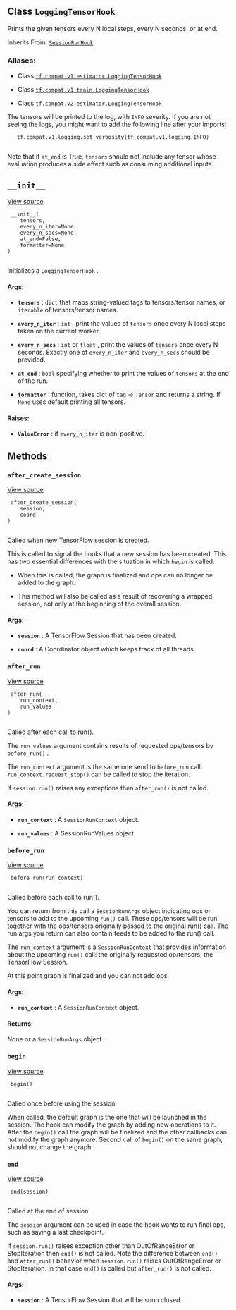

## Class  `LoggingTensorHook` 
Prints the given tensors every N local steps, every N seconds, or at end.

Inherits From: [ `SessionRunHook` ](https://tensorflow.google.cn/api_docs/python/tf/estimator/SessionRunHook)



### Aliases:

- Class [ `tf.compat.v1.estimator.LoggingTensorHook` ](/api_docs/python/tf/estimator/LoggingTensorHook)

- Class [ `tf.compat.v1.train.LoggingTensorHook` ](/api_docs/python/tf/estimator/LoggingTensorHook)

- Class [ `tf.compat.v2.estimator.LoggingTensorHook` ](/api_docs/python/tf/estimator/LoggingTensorHook)

The tensors will be printed to the log, with  `INFO`  severity. If you are not
seeing the logs, you might want to add the following line after your imports:



```
   tf.compat.v1.logging.set_verbosity(tf.compat.v1.logging.INFO)
 
```

Note that if  `at_end`  is True,  `tensors`  should not include any tensor
whose evaluation produces a side effect such as consuming additional inputs.



##  `__init__` 
[View source](https://github.com/tensorflow/tensorflow/blob/r2.0/tensorflow/python/training/basic_session_run_hooks.py#L188-L231)



```
 __init__(
    tensors,
    every_n_iter=None,
    every_n_secs=None,
    at_end=False,
    formatter=None
)
 
```

Initializes a  `LoggingTensorHook` .



#### Args:

- **`tensors`** :  `dict`  that maps string-valued tags to tensors/tensor names, or
 `iterable`  of tensors/tensor names.

- **`every_n_iter`** :  `int` , print the values of  `tensors`  once every N local
steps taken on the current worker.

- **`every_n_secs`** :  `int`  or  `float` , print the values of  `tensors`  once every N
seconds. Exactly one of  `every_n_iter`  and  `every_n_secs`  should be
provided.

- **`at_end`** :  `bool`  specifying whether to print the values of  `tensors`  at the
end of the run.

- **`formatter`** : function, takes dict of  `tag` -> `Tensor`  and returns a string.
If  `None`  uses default printing all tensors.



#### Raises:

- **`ValueError`** : if  `every_n_iter`  is non-positive.



## Methods


###  `after_create_session` 
[View source](https://github.com/tensorflow/tensorflow/blob/r2.0/tensorflow/python/training/session_run_hook.py#L112-L127)



```
 after_create_session(
    session,
    coord
)
 
```

Called when new TensorFlow session is created.

This is called to signal the hooks that a new session has been created. This
has two essential differences with the situation in which  `begin`  is called:


- When this is called, the graph is finalized and ops can no longer be added
to the graph.

- This method will also be called as a result of recovering a wrapped
session, not only at the beginning of the overall session.



#### Args:

- **`session`** : A TensorFlow Session that has been created.

- **`coord`** : A Coordinator object which keeps track of all threads.



###  `after_run` 
[View source](https://github.com/tensorflow/tensorflow/blob/r2.0/tensorflow/python/training/basic_session_run_hooks.py#L265-L270)



```
 after_run(
    run_context,
    run_values
)
 
```

Called after each call to run().

The  `run_values`  argument contains results of requested ops/tensors by
 `before_run()` .

The  `run_context`  argument is the same one send to  `before_run`  call.
 `run_context.request_stop()`  can be called to stop the iteration.

If  `session.run()`  raises any exceptions then  `after_run()`  is not called.



#### Args:

- **`run_context`** : A  `SessionRunContext`  object.

- **`run_values`** : A SessionRunValues object.



###  `before_run` 
[View source](https://github.com/tensorflow/tensorflow/blob/r2.0/tensorflow/python/training/basic_session_run_hooks.py#L242-L247)



```
 before_run(run_context)
 
```

Called before each call to run().

You can return from this call a  `SessionRunArgs`  object indicating ops or
tensors to add to the upcoming  `run()`  call.  These ops/tensors will be run
together with the ops/tensors originally passed to the original run() call.
The run args you return can also contain feeds to be added to the run()
call.

The  `run_context`  argument is a  `SessionRunContext`  that provides
information about the upcoming  `run()`  call: the originally requested
op/tensors, the TensorFlow Session.

At this point graph is finalized and you can not add ops.



#### Args:

- **`run_context`** : A  `SessionRunContext`  object.



#### Returns:
None or a  `SessionRunArgs`  object.



###  `begin` 
[View source](https://github.com/tensorflow/tensorflow/blob/r2.0/tensorflow/python/training/basic_session_run_hooks.py#L233-L240)



```
 begin()
 
```

Called once before using the session.

When called, the default graph is the one that will be launched in the
session.  The hook can modify the graph by adding new operations to it.
After the  `begin()`  call the graph will be finalized and the other callbacks
can not modify the graph anymore. Second call of  `begin()`  on the same
graph, should not change the graph.



###  `end` 
[View source](https://github.com/tensorflow/tensorflow/blob/r2.0/tensorflow/python/training/basic_session_run_hooks.py#L272-L275)



```
 end(session)
 
```

Called at the end of session.

The  `session`  argument can be used in case the hook wants to run final ops,
such as saving a last checkpoint.

If  `session.run()`  raises exception other than OutOfRangeError or
StopIteration then  `end()`  is not called.
Note the difference between  `end()`  and  `after_run()`  behavior when
 `session.run()`  raises OutOfRangeError or StopIteration. In that case
 `end()`  is called but  `after_run()`  is not called.



#### Args:

- **`session`** : A TensorFlow Session that will be soon closed.

